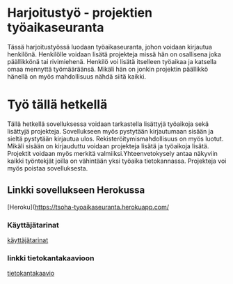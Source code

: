 # Harjoitustyö - projektien työaikaseuranta

Tässä harjoitustyössä luodaan työaikaseuranta, johon voidaan kirjautua henkilönä.
Henkilölle voidaan lisätä projekteja missä hän on osallisena joka päällikkönä tai 
rivimiehenä. Henkilö voi lisätä itselleen työaikaa ja katsella omaa mennyttä työmääräänsä. Mikäli hän on jonkin projektin päällikkö hänellä on myös 
mahdollisuus nähdä siitä kaikki.

# Työ tällä hetkellä
Tällä hetkellä sovelluksessa voidaan tarkastella lisättyjä työaikoja sekä lisättyjä projekteja. Sovellukseen myös pystytään kirjautumaan sisään ja sieltä pystytään kirjautua ulos. 
Rekisteröitymismahdollisuus on myös luotut. Mikäli sisään on kirjauduttu voidaan projekteja lisätä ja työaikoja lisätä. Projektit voidaan myös merkitä valmiiksi.Yhteenvetokysely antaa 
näkyviin kaikki työntekjät joilla on vähintään yksi työaika tietokannassa. Projekteja voi myös poistaa sovelluksesta. 

## Linkki sovellukseen Herokussa
[Heroku](https://tsoha-tyoaikaseuranta.herokuapp.com/

### Käyttäjätarinat
[käyttäjätarinat](https://github.com/karhuherra/nytsaisitoimia/blob/master/documentation/userstory)

### linkki tietokantakaavioon
[tietokantakaavio](https://github.com/karhuherra/nytsaisitoimia/blob/master/documentation/85aa0012.png)

